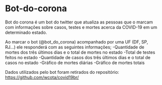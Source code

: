 # Bot-do-corona

Bot do corona é um bot do twitter que atualiza as pessoas que o marcam com informações sobre casos, testes e mortes acerca da COVID-19 em um determinado estado.

Ao marcar o bot (@bot_do_corona) acompanhado por uma UF (DF, SP, RJ...) ele responderá com as seguintes informações;
-Quantidade de mortes dos três últimos dias e o total de mortes no estado
-Total de testes feitos no estado
-Quantidade de casos dos três últimos dias e o total de casos no estado
-Gráfico de mortes diárias
-Gráfico de mortes totais

Dados utilizados pelo bot foram retirados do repositório: https://github.com/wcota/covid19br/
